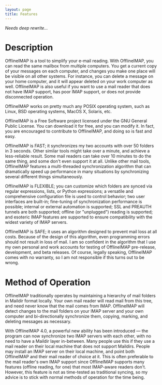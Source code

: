 ```yaml
---
layout: page
title: Features
---
```


*Needs deep rewrite...*

# Description

OfflineIMAP is a tool to simplify your e-mail reading. With OfflineIMAP, you can
read the same mailbox from multiple computers. You get a current copy of your
messages on each computer, and changes you make one place will be visible on all
other systems. For instance, you can delete a message on your home computer, and
it will appear deleted on your work computer as well. OfflineIMAP is also useful
if you want to use a mail reader that does not have IMAP support, has poor IMAP
support, or does not provide disconnected operation.

OfflineIMAP works on pretty much any POSIX operating system, such as Linux, BSD
operating systems, MacOS X, Solaris, etc.

OfflineIMAP is a Free Software project licensed under the GNU General Public
License. You can download it for free, and you can modify it. In fact, you are
encouraged to contribute to OfflineIMAP, and doing so is fast and easy.

OfflineIMAP is FAST; it synchronizes my two accounts with over 50 folders in 3
seconds.  Other similar tools might take over a minute, and achieve a
less-reliable result.  Some mail readers can take over 10 minutes to do the same
thing, and some don't even support it at all.  Unlike other mail tools,
OfflineIMAP features a multi-threaded synchronization algorithm that can
dramatically speed up performance in many situations by synchronizing several
different things simultaneously.

OfflineIMAP is FLEXIBLE; you can customize which folders are synced via regular
expressions, lists, or Python expressions; a versatile and comprehensive
configuration file is used to control behavior; two user interfaces are
built-in; fine-tuning of synchronization performance is possible; internal or
external automation is supported; SSL and PREAUTH tunnels are both supported;
offline (or "unplugged") reading is supported; and esoteric IMAP features are
supported to ensure compatibility with the widest variety of IMAP servers.

OfflineIMAP is SAFE; it uses an algorithm designed to prevent mail loss at all
costs.  Because of the design of this algorithm, even programming errors should
not result in loss of mail.  I am so confident in the algorithm that I use my
own personal and work accounts for testing of OfflineIMAP pre-release,
development, and beta releases.  Of course, legally speaking, OfflineIMAP comes
with no warranty, so I am not responsible if this turns out to be wrong.


# Method of Operation

OfflineIMAP traditionally operates by maintaining a hierarchy of mail folders in
Maildir format locally.  Your own mail reader will read mail from this tree, and
need never know that the mail comes from IMAP.  OfflineIMAP will detect changes
to the mail folders on your IMAP server and your own computer and
bi-directionally synchronize them, copying, marking, and deleting messages as
necessary.

With OfflineIMAP 4.0, a powerful new ability has been introduced ― the program
can now synchronize two IMAP servers with each other, with no need to have a
Maildir layer in-between.  Many people use this if they use a mail reader on
their local machine that does not support Maildirs.  People may install an IMAP
server on their local machine, and point both OfflineIMAP and their mail reader
of choice at it.  This is often preferable to the mail reader's own IMAP support
since OfflineIMAP supports many features (offline reading, for one) that most
IMAP-aware readers don't.  However, this feature is not as time-tested as
traditional syncing, so my advice is to stick with normal methods of operation
for the time being.

<!--
vim: ts=2 expandtab
-->
